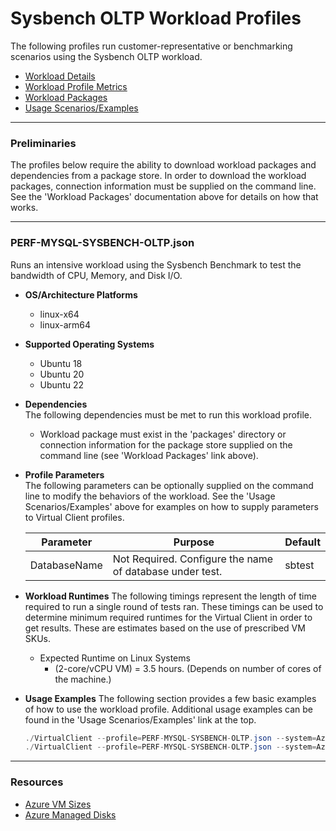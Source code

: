 # Sysbench OLTP Workload Profiles

The following profiles run customer-representative or benchmarking scenarios using the Sysbench OLTP workload.

* [Workload Details](./Sysbench.md)  
* [Workload Profile Metrics](./SysbenchOLTPMetrics.md)  
* [Workload Packages](./DependencyPackages.md)
* [Usage Scenarios/Examples](./UsageScenarios.md)

-----------------------------------------------------------------------

### Preliminaries
The profiles below require the ability to download workload packages and dependencies from a package store. In order to download the workload packages, connection information must be supplied on the command line. See the 'Workload Packages' documentation above for details on how that works.

-----------------------------------------------------------------------

### PERF-MYSQL-SYSBENCH-OLTP.json

Runs an intensive workload using the Sysbench Benchmark to test the bandwidth of CPU, Memory, and Disk I/O.

* **OS/Architecture Platforms**
  * linux-x64
  * linux-arm64

* **Supported Operating Systems**
  * Ubuntu 18
  * Ubuntu 20
  * Ubuntu 22

* **Dependencies**  
  The following dependencies must be met to run this workload profile.

  * Workload package must exist in the 'packages' directory or connection information for the package store supplied on the command line (see 'Workload Packages' link above).

* **Profile Parameters**  
  The following parameters can be optionally supplied on the command line to modify the behaviors of the workload. See the 'Usage Scenarios/Examples' above for examples on how to supply parameters to Virtual Client profiles.

  | Parameter                 | Purpose                                                                                                                 |Default      |
  |---------------------------|-------------------------------------------------------------------------------------------------------------------------|-------------|
  | DatabaseName              | Not Required. Configure the name of database under test.                                                                |sbtest          |

* **Workload Runtimes**
  The following timings represent the length of time required to run a single round of tests ran. These timings can be used to determine
  minimum required runtimes for the Virtual Client in order to get results. These are estimates based on the use of prescribed VM SKUs.

  * Expected Runtime on Linux Systems
    * (2-core/vCPU VM) = 3.5 hours. (Depends on number of cores of the machine.)

* **Usage Examples**
  The following section provides a few basic examples of how to use the workload profile. Additional usage examples can be found in the
  'Usage Scenarios/Examples' link at the top.

  ``` csharp
  ./VirtualClient --profile=PERF-MYSQL-SYSBENCH-OLTP.json --system=Azure --timeout=1440 --scenarios=oltp_read_write_T1_TB4_REC100 --layout="{Path to layout file}"
  ./VirtualClient --profile=PERF-MYSQL-SYSBENCH-OLTP.json --system=Azure --timeout=1440 --scenarios=oltp_read_write_T1_TB4_REC100 --parameters="DatabaseName=mytestDB" --layout="{Path to layout file}"
  ```

-----------------------------------------------------------------------

### Resources

* [Azure VM Sizes](https://docs.microsoft.com/en-us/azure/virtual-machines/sizes)
* [Azure Managed Disks](https://azure.microsoft.com/en-us/pricing/details/managed-disks/)
